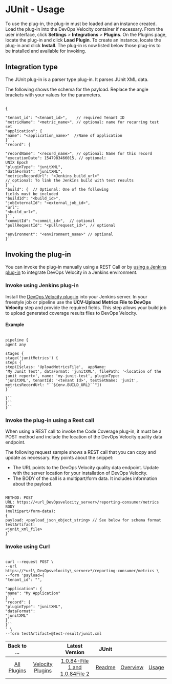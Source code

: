 
# JUnit - Usage

To use the plug-in, the plug-in must be loaded and an instance created. Load the plug-in into the DevOps Velocity container if necessary. From the user interface, click **Settings** > **Integrations** > **Plugins**. On the Plugins page, locate the plug-in and click **Load Plugin**. To create an instance, locate the plug-in and click **Install**. The plug-in is now listed below those plug-ins to be installed and available for invoking.


## Integration type

The JUnit plug-in is a parser type plug-in. It parses JUnit XML data.

The following shows the schema for the payload. Replace the angle brackets with your values for the parameters.


```

{

"tenant_id": "<tenant_id>",    // required Tenant ID
"metricName": "<metric_name>", // optional: name for recurring test set
"application": {
"name": "<application_name>"  //Name of application
}``,
"record": {

"recordName": "<record_name>", // optional: Name for this record
"executionDate": 1547983466015, // optional:
UNIX Epoch
"pluginType": "junitXML",
"dataFormat": "junitXML",
"metricsRecordUrl": "<Jenkins_build_url>"
// optional: To link the Jenkins build with test results
}``,
"build": {  // Optional: One of the following
fields must be included
"buildId": "<build_id>",
"jobExternalId": "<external_job_id>",
"url":
"<build_url>",
}``,
"commitId": "<commit_id>",  // optional
"pullRequestId": "<pullrequest_id>", // optional

"environment": "<environment_name>" // optional
}``

```

## Invoking the plug-in

You can invoke the plug-in manually using a REST Call or by [using a Jenkins plug-in](#invokejenkins) to integrate DevOps Velocity in a Jenkins environment.

### Invoke using Jenkins plug-in

Install the [DevOps Velocity plug-in](https://plugins.jenkins.io/urbancode-velocity) into your Jenkins server. In your freestyle job or pipeline use the **UCV-Upload Metrics File to DevOps Velocity** step and provide the required fields. This step allows your build job to upload generated coverage results files to DevOps Velocity.

#### Example


```

pipeline {
agent any

stages {
stage('junitMetrics') {
steps {
step([$class: 'UploadMetricsFile',  appName:
'My Junit Test', dataFormat: 'junitXML', filePath: '<location of the junit report>', name: 'my-junit-test', pluginType:
'junitXML', tenantId: '<tenant Id>', testSetName: 'junit', metricsRecordUrl: "``${env.BUILD_URL}``"])
}``

}``
}``
}``

```

### Invoke the plug-in using a Rest call

When using a REST call to invoke the Code Coverage plug-in, it must be a POST method and include the location of the DevOps Velocity quality data endpoint.


The following request sample shows a REST call that you can copy and update as necessary. Key points about the snippet:


* The URL points to the DevOps Velocity quality data endpoint. Update with the server location for your installation of DevOps Velocity.
* The BODY of the call is a multipart/form data. It includes information about the payload.


```

METHOD: POST
URL: https://<url_DevOpsvelocity_server>/reporting-consumer/metrics
BODY
(multipart/form-data):
{
payload: <payload_json_object_string> // See below for schema format
testArtifact:
<junit_xml_file>
}``

```


### Invoke using Curl


```

curl --request POST \
--url
https://*url\_DevOpsvelocity\_server>*/reporting-consumer/metrics \
--form 'payload={
"tenant_id": "",

"application": {
"name": "My Application"
}``,
"record": {
"pluginType": "junitXML",
"dataFormat":
"junitXML"
}``
}``
' \
--form testArtifact=@test-result/junit.xml

```



|Back to ...||Latest Version|JUnit |||
| :---: | :---: | :---: | :---: | :---: | :---: |
|[All Plugins](../../index.md)|[Velocity Plugins](../README.md)|[1.0.84-File 1 ](https://github.com/UrbanCode/IBM-UCV-PLUGINS/raw/main/files/ucv-ext-junit/ucv-ext-junit:1.0.84.tar.7z.001)[and 1.0.84File 2](https://github.com/UrbanCode/IBM-UCV-PLUGINS/raw/main/files/ucv-ext-junit/ucv-ext-junit:1.0.84.tar.7z.002)|[Readme](README.md)|[Overview](overview.md)|[Usage](usage.md)|
